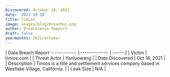 ```yaml
---
Discovered: October 18, 2021
date: '2021-10-18'
title: Timios
image: images/blog/Breaches.png
author: Breachsense Support
draft: false
yearmonths: 2021/october
---
```



| Data Breach Report
------------:     |:-------------:    | :-----:|
| Victim      | timios.com      | 
| Threat Actor      | Yanluowang      | 
| Date Discovered      | Oct 18, 2021      | 
| Description      | Timios is a title and settlement services company based in Westlake Village, California.      | 
| Leak Size      | N/A      | 

